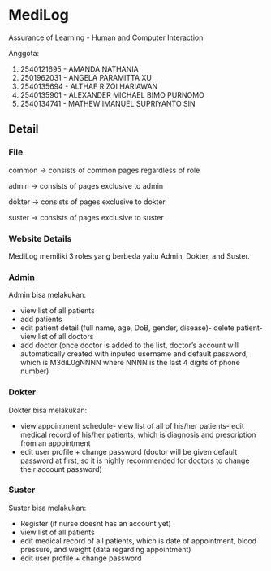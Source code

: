 # MediLog

Assurance of Learning - Human and Computer Interaction

Anggota:
1. 2540121695 - AMANDA NATHANIA
2. 2501962031 - ANGELA PARAMITTA XU
3. 2540135694 - ALTHAF RIZQI HARIAWAN
4. 2540135901 - ALEXANDER MICHAEL BIMO PURNOMO
5. 2540134741 - MATHEW IMANUEL SUPRIYANTO SIN

## Detail
### File 
common -> consists of common pages regardless of role

admin -> consists of pages exclusive to admin

dokter -> consists of pages exclusive to dokter

suster -> consists of pages exclusive to suster


### Website Details
MediLog memiliki 3 roles yang berbeda yaitu Admin, Dokter, and Suster.

### Admin
Admin bisa melakukan:
- view list of all patients
- add patients
- edit patient detail (full name, age, DoB, gender, disease)- delete patient- view list of all doctors
- add doctor (once doctor is added to the list, doctor’s account will automatically created with inputed username and default password, which is M3diL0gNNNN where NNNN is the last 4 digits of phone number)

### Dokter
Dokter bisa melakukan:
- view appointment schedule- view list of all of his/her patients- edit medical record of his/her patients, which is diagnosis and prescription from an appointment
- edit user profile + change password (doctor will be given default password at first, so it is highly recommended for doctors to change their account password)

### Suster
Suster bisa melakukan:
- Register (if nurse doesnt has an account yet)
- view list of all patients
- edit medical record of all patients, which is date of appointment, blood pressure, and weight (data regarding appointment)
- edit user profile + change password